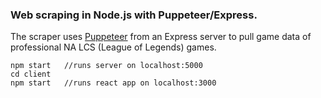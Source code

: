 ### Web scraping in Node.js with Puppeteer/Express.

The scraper uses [Puppeteer](https://developer.chrome.com/docs/puppeteer/) from an Express server to pull game data of professional NA LCS (League of Legends) games.
```
npm start   //runs server on localhost:5000
cd client
npm start   //runs react app on localhost:3000
```